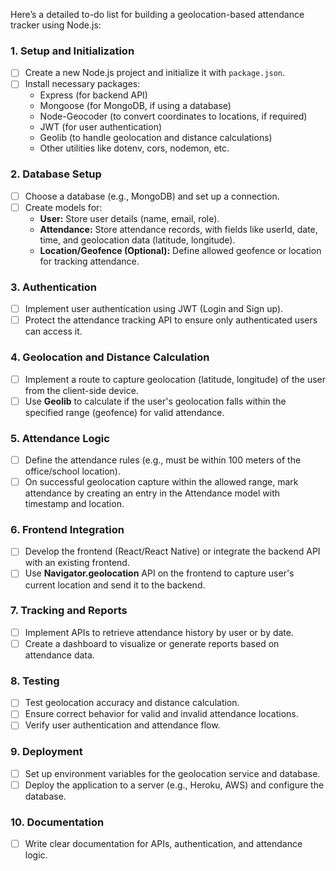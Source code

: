 Here’s a detailed to-do list for building a geolocation-based attendance tracker using Node.js:

### 1. **Setup and Initialization**

- [ ] Create a new Node.js project and initialize it with `package.json`.
- [ ] Install necessary packages:
  - Express (for backend API)
  - Mongoose (for MongoDB, if using a database)
  - Node-Geocoder (to convert coordinates to locations, if required)
  - JWT (for user authentication)
  - Geolib (to handle geolocation and distance calculations)
  - Other utilities like dotenv, cors, nodemon, etc.

### 2. **Database Setup**

- [ ] Choose a database (e.g., MongoDB) and set up a connection.
- [ ] Create models for:
  - **User:** Store user details (name, email, role).
  - **Attendance:** Store attendance records, with fields like userId, date, time, and geolocation data (latitude, longitude).
  - **Location/Geofence (Optional):** Define allowed geofence or location for tracking attendance.

### 3. **Authentication**

- [ ] Implement user authentication using JWT (Login and Sign up).
- [ ] Protect the attendance tracking API to ensure only authenticated users can access it.

### 4. **Geolocation and Distance Calculation**

- [ ] Implement a route to capture geolocation (latitude, longitude) of the user from the client-side device.
- [ ] Use **Geolib** to calculate if the user's geolocation falls within the specified range (geofence) for valid attendance.

### 5. **Attendance Logic**

- [ ] Define the attendance rules (e.g., must be within 100 meters of the office/school location).
- [ ] On successful geolocation capture within the allowed range, mark attendance by creating an entry in the Attendance model with timestamp and location.

### 6. **Frontend Integration**

- [ ] Develop the frontend (React/React Native) or integrate the backend API with an existing frontend.
- [ ] Use **Navigator.geolocation** API on the frontend to capture user's current location and send it to the backend.

### 7. **Tracking and Reports**

- [ ] Implement APIs to retrieve attendance history by user or by date.
- [ ] Create a dashboard to visualize or generate reports based on attendance data.

### 8. **Testing**

- [ ] Test geolocation accuracy and distance calculation.
- [ ] Ensure correct behavior for valid and invalid attendance locations.
- [ ] Verify user authentication and attendance flow.

### 9. **Deployment**

- [ ] Set up environment variables for the geolocation service and database.
- [ ] Deploy the application to a server (e.g., Heroku, AWS) and configure the database.

### 10. **Documentation**

- [ ] Write clear documentation for APIs, authentication, and attendance logic.
